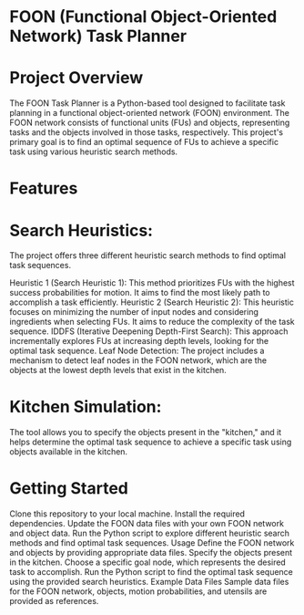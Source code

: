 # FOON (Functional Object-Oriented Network) Task Planner
# Project Overview
The FOON Task Planner is a Python-based tool designed to facilitate task planning in a functional object-oriented network (FOON) environment. The FOON network consists of functional units (FUs) and objects, representing tasks and the objects involved in those tasks, respectively. This project's primary goal is to find an optimal sequence of FUs to achieve a specific task using various heuristic search methods.

# Features
# Search Heuristics: 
The project offers three different heuristic search methods to find optimal task sequences.

Heuristic 1 (Search Heuristic 1): This method prioritizes FUs with the highest success probabilities for motion. It aims to find the most likely path to accomplish a task efficiently.
Heuristic 2 (Search Heuristic 2): This heuristic focuses on minimizing the number of input nodes and considering ingredients when selecting FUs. It aims to reduce the complexity of the task sequence.
IDDFS (Iterative Deepening Depth-First Search): This approach incrementally explores FUs at increasing depth levels, looking for the optimal task sequence.
Leaf Node Detection: The project includes a mechanism to detect leaf nodes in the FOON network, which are the objects at the lowest depth levels that exist in the kitchen.

# Kitchen Simulation: 
The tool allows you to specify the objects present in the "kitchen," and it helps determine the optimal task sequence to achieve a specific task using objects available in the kitchen.

# Getting Started
Clone this repository to your local machine.
Install the required dependencies.
Update the FOON data files with your own FOON network and object data.
Run the Python script to explore different heuristic search methods and find optimal task sequences.
Usage
Define the FOON network and objects by providing appropriate data files.
Specify the objects present in the kitchen.
Choose a specific goal node, which represents the desired task to accomplish.
Run the Python script to find the optimal task sequence using the provided search heuristics.
Example Data Files
Sample data files for the FOON network, objects, motion probabilities, and utensils are provided as references.
